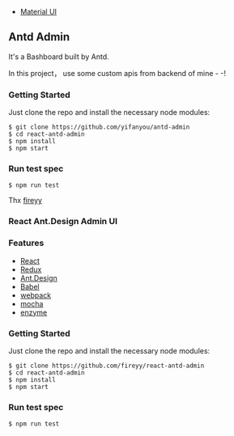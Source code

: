 - [Material UI](https://github.com/callemall/material-ui)




## Antd Admin
It's a Bashboard built by Antd.

In this project， use some custom apis from backend of mine - -!

### Getting Started

Just clone the repo and install the necessary node modules:

```shell
$ git clone https://github.com/yifanyou/antd-admin
$ cd react-antd-admin
$ npm install
$ npm start
```

### Run test spec

```shell
$ npm run test
```

Thx [fireyy](https://github.com/fireyy/react-antd-admin)

### React Ant.Design Admin UI

### Features

- [React](https://facebook.github.io/react/)
- [Redux](https://github.com/reactjs/redux)
- [Ant.Design](http://ant.design/)
- [Babel](https://babeljs.io/)
- [webpack](https://webpack.github.io/)
- [mocha](https://mochajs.org/)
- [enzyme](https://github.com/airbnb/enzyme)

### Getting Started

Just clone the repo and install the necessary node modules:

```shell
$ git clone https://github.com/fireyy/react-antd-admin
$ cd react-antd-admin
$ npm install
$ npm start
```

### Run test spec

```shell
$ npm run test
```
